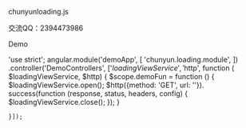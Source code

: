 chunyunloading.js

交流QQ：2394473986

Demo

<loading-view></loading-view>

'use strict';
angular.module('demoApp', [
    'chunyun.loading.module',
])
    .controller('DemoControllers', ['$loadingViewService', '$http',
        function ( $loadingViewService, $http) {
            $scope.demoFun = function () {
                $loadingViewService.open();
                $http({method: 'GET', url: ''}).
                success(function (response, status, headers, config) {
                    $loadingViewService.close();
                });
            }

    }]);